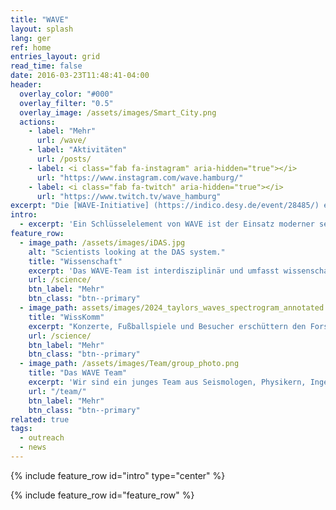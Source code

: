 ```yaml
---
title: "WAVE"
layout: splash
lang: ger
ref: home
entries_layout: grid
read_time: false
date: 2016-03-23T11:48:41-04:00
header:
  overlay_color: "#000"
  overlay_filter: "0.5"
  overlay_image: /assets/images/Smart_City.png
  actions:
    - label: "Mehr"
      url: /wave/
    - label: "Aktivitäten"
      url: /posts/
    - label: <i class="fab fa-instagram" aria-hidden="true"></i>
      url: "https://www.instagram.com/wave.hamburg/"
    - label: <i class="fab fa-twitch" aria-hidden="true"></i>
      url: "https://www.twitch.tv/wave_hamburg"
excerpt: "Die [WAVE-Initiative] (https://indico.desy.de/event/28485/) erforscht und gestaltet ein seismisches und geoakustisches Messnetz in und um die Science City Hamburg Bahrenfeld. WAVE ist eine einzigartige und innovative Infrastruktur für Geophysik, Physik und Großforschungseinrichtungen."
intro: 
  - excerpt: 'Ein Schlüsselelement von WAVE ist der Einsatz moderner seismischer Sensoren, insbesondere des Distributed Acoustic Sensing (DAS). Diese Technologie nutzt Glasfaserkabel als empfindliche seismische Sensoren. Sie ermöglicht die Aufzeichnung von Bodenbewegungsdaten in einer noch nie dagewesenen räumlichen Dichte über große Entfernungen.'
feature_row:
  - image_path: /assets/images/iDAS.jpg
    alt: "Scientists looking at the DAS system."
    title: "Wissenschaft"
    excerpt: 'Das WAVE-Team ist interdisziplinär und umfasst wissenschaftliche Projekte aus den Bereichen Geophysik, Seismologie, Physik - insbesondere Beschleuniger- und Gravitationswellenphysik -, Informatik und Technik. '    
    url: /science/
    btn_label: "Mehr"
    btn_class: "btn--primary"
  - image_path: assets/images/2024_taylors_waves_spectrogram_annotated.png
    title: "WissKomm"
    excerpt: "Konzerte, Fußballspiele und Besucher erschüttern den Forschungscampus, den wir in Echtzeit live auf Twitch zeigen. Schauen Sie sich unsere Ergebnisse, Analysen und Bilder vom Taylor Swift Konzert im Volksparkstadion in Hamburg 2024 an."
    url: /science/
    btn_label: "Mehr"
    btn_class: "btn--primary"
  - image_path: /assets/images/Team/group_photo.png
    title: "Das WAVE Team"
    excerpt: 'Wir sind ein junges Team aus Seismologen, Physikern, Ingenieuren und Informatikern. Lernen Sie unser Team aus der Universität Hamburg, dem DESY, der Helmut-Schmidt-Universität, dem GFZ Potsdam und dem XFEL kennen, das gemeinsam an seismischer und geophysikalischer Forschung arbeitet.'
    url: "/team/"
    btn_label: "Mehr"
    btn_class: "btn--primary"
related: true
tags:
  - outreach
  - news
---
```


{% include feature_row id="intro" type="center" %}

{% include feature_row id="feature_row" %}
